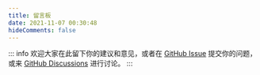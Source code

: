 ```yaml
---
title: 留言板
date: 2021-11-07 00:30:48
hideComments: false
---
```


::: info
欢迎大家在此留下你的建议和意见，或者在 [GitHub Issue](https://github.com/vuepress-reco/vuepress-theme-reco)
提交你的问题，或来 [GitHub Discussions](https://github.com/vuepress-reco/vuepress-theme-reco/discussions) 进行讨论。
:::